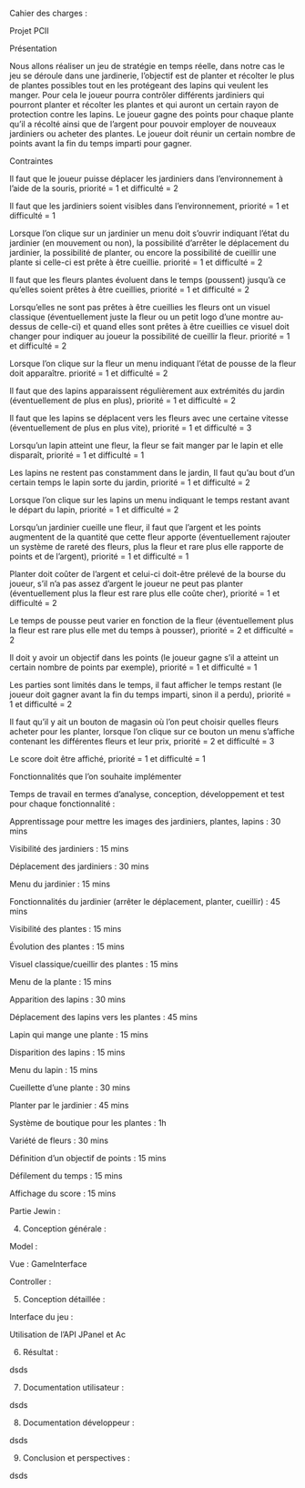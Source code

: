 Cahier des charges : 

Projet PCII 

 

 

Présentation 

Nous allons réaliser un jeu de stratégie en temps réelle, dans notre cas le jeu se déroule dans une jardinerie, l’objectif est de planter et récolter le plus de plantes possibles tout en les protégeant des lapins qui veulent les manger. Pour cela le joueur pourra contrôler différents jardiniers qui pourront planter et récolter les plantes et qui auront un certain rayon de protection contre les lapins. Le joueur gagne des points pour chaque plante qu’il a récolté ainsi que de l’argent pour pouvoir employer de nouveaux jardiniers ou acheter des plantes. Le joueur doit réunir un certain nombre de points avant la fin du temps imparti pour gagner. 

Contraintes 

 

Il faut que le joueur puisse déplacer les jardiniers dans l’environnement à l’aide de la souris, priorité = 1 et difficulté = 2 

Il faut que les jardiniers soient visibles dans l’environnement, priorité = 1 et difficulté = 1 

Lorsque l’on clique sur un jardinier un menu doit s’ouvrir indiquant l’état du jardinier (en mouvement ou non), la possibilité d’arrêter le déplacement du jardinier, la possibilité de planter, ou encore la possibilité de cueillir une plante si celle-ci est prête à être cueillie. priorité = 1 et difficulté = 2 

Il faut que les fleurs plantes évoluent dans le temps (poussent) jusqu’à ce qu’elles soient prêtes à être cueillies, priorité = 1 et difficulté = 2 

Lorsqu’elles ne sont pas prêtes à être cueillies les fleurs ont un visuel classique (éventuellement juste la fleur ou un petit logo d’une montre au-dessus de celle-ci) et quand elles sont prêtes à être cueillies ce visuel doit changer pour indiquer au joueur la possibilité de cueillir la fleur. priorité = 1 et difficulté = 2 

Lorsque l’on clique sur la fleur un menu indiquant l’état de pousse de la fleur doit apparaître. priorité = 1 et difficulté = 2 

Il faut que des lapins apparaissent régulièrement aux extrémités du jardin (éventuellement de plus en plus), priorité = 1 et difficulté = 2 

Il faut que les lapins se déplacent vers les fleurs avec une certaine vitesse (éventuellement de plus en plus vite), priorité = 1 et difficulté = 3 

Lorsqu’un lapin atteint une fleur, la fleur se fait manger par le lapin et elle disparaît, priorité = 1 et difficulté = 1 

Les lapins ne restent pas constamment dans le jardin, Il faut qu’au bout d’un certain temps le lapin sorte du jardin, priorité = 1 et difficulté = 2 

Lorsque l’on clique sur les lapins un menu indiquant le temps restant avant le départ du lapin, priorité = 1 et difficulté = 2 

Lorsqu’un jardinier cueille une fleur, il faut que l’argent et les points augmentent de la quantité que cette fleur apporte (éventuellement rajouter un système de rareté des fleurs, plus la fleur et rare plus elle rapporte de points et de l’argent), priorité = 1 et difficulté = 1 

Planter doit coûter de l’argent et celui-ci doit-être prélevé de la bourse du joueur, s’il n’a pas assez d’argent le joueur ne peut pas planter (éventuellement plus la fleur est rare plus elle coûte cher), priorité = 1 et difficulté = 2 

Le temps de pousse peut varier en fonction de la fleur (éventuellement plus la fleur est rare plus elle met du temps à pousser), priorité = 2 et difficulté = 2 

Il doit y avoir un objectif dans les points (le joueur gagne s’il a atteint un certain nombre de points par exemple), priorité = 1 et difficulté = 1 

Les parties sont limités dans le temps, il faut afficher le temps restant (le joueur doit gagner avant la fin du temps imparti, sinon il a perdu), priorité = 1 et difficulté = 2 

Il faut qu’il y ait un bouton de magasin où l’on peut choisir quelles fleurs acheter pour les planter, lorsque l’on clique sur ce bouton un menu s’affiche contenant les différentes fleurs et leur prix, priorité = 2 et difficulté = 3 

Le score doit être affiché, priorité = 1 et difficulté = 1 

 

Fonctionnalités que l’on souhaite implémenter 

Temps de travail en termes d’analyse, conception, développement et test pour chaque fonctionnalité : 

Apprentissage pour mettre les images des jardiniers, plantes, lapins : 30 mins 

Visibilité des jardiniers : 15 mins 

Déplacement des jardiniers : 30 mins 

Menu du jardinier :  15 mins 

Fonctionnalités du jardinier (arrêter le déplacement, planter, cueillir) : 45 mins 

Visibilité des plantes : 15 mins 

Évolution des plantes : 15 mins 

Visuel classique/cueillir des plantes : 15 mins 

Menu de la plante : 15 mins 

Apparition des lapins : 30 mins 

Déplacement des lapins vers les plantes : 45 mins 

Lapin qui mange une plante : 15 mins 

Disparition des lapins : 15 mins 

Menu du lapin : 15 mins 

Cueillette d’une plante : 30 mins 

Planter par le jardinier : 45 mins 

Système de boutique pour les plantes : 1h 

Variété de fleurs : 30 mins 

Définition d’un objectif de points : 15 mins 

Défilement du temps : 15 mins 

Affichage du score : 15 mins 

 

 

 

 

 

 

 

 

 

 

 

 

Partie Jewin : 

4. Conception générale : 

Model : 

Vue : GameInterface 

Controller :  

5. Conception détaillée : 

 

Interface du jeu : 

Utilisation de l’API JPanel et Ac 

 

6. Résultat : 

dsds 

7. Documentation utilisateur : 

dsds 

8. Documentation développeur : 

dsds 

9. Conclusion et perspectives : 

dsds 

 

 

 

 

 

 

 
